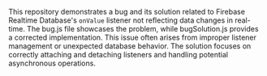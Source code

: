 This repository demonstrates a bug and its solution related to Firebase Realtime Database's `onValue` listener not reflecting data changes in real-time. The bug.js file showcases the problem, while bugSolution.js provides a corrected implementation.  This issue often arises from improper listener management or unexpected database behavior. The solution focuses on correctly attaching and detaching listeners and handling potential asynchronous operations.